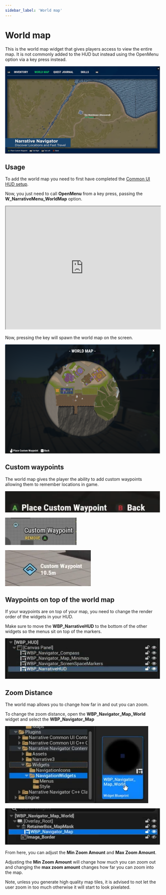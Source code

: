 ```yaml
---
sidebar_label: 'World map'
---
```


# World map

This is the world map widget that gives players access to view the entire map. It is not commonly added to the HUD but instead using the OpenMenu option via a key press instead.

![introduction.png](/img/navigator/introduction.png)

## Usage

To add the world map you need to first have completed the [Common UI HUD setup](../installation/common-ui.md).

Now, you just need to call **OpenMenu** from a key press, passing the **W_NarrativeMenu_WorldMap** option.

<iframe src="https://blueprintue.com/render/c42mnyp6/" width="100%" height="400" scrolling="no" allowfullscreen></iframe>

Now, pressing the key will spawn the world map on the screen.

![navigator-worldmap.png](/img/navigator/navigator-worldmap.png)

## Custom waypoints

The world map gives the player the ability to add custom waypoints allowing them to remember locations in game.

![waypoint-buttons.png](/img/navigator/waypoint-buttons.png)

![waypoint-remove.png](/img/navigator/waypoint-remove.png)

![waypoint-world.png](/img/navigator/waypoint-world.png)

## Waypoints on top of the world map

If your waypoints are on top of your map, you need to change the render order of the widgets in your HUD. 

Make sure to move the **WBP_NarrativeHUD** to the bottom of the other widgets so the menus sit on top of the markers.

![waypoint-order.png](/img/navigator/waypoint-order.png)

## Zoom Distance

The world map allows you to change how far in and out you can zoom.

To change the zoom distance, open the **WBP_Navigator_Map_World** widget and select the **WBP_Navigator_Map**

![worldmap-worldmapwidget.png](/img/navigator/worldmap-worldmapwidget.png)

![worldmap-worldmapcomponent.png](/img/navigator/worldmap-worldmapcomponent.png)

From here, you can adjust the **Min Zoom Amount** and **Max Zoom Amount**.

Adjusting the **Min Zoom Amount** will change how much you can zoom out and changing the **max zoom amount** changes how far you can zoom into the map.



Note, unless you generate high quality map tiles, it is advised to not let the user zoom in too much otherwise it will start to look pixelated.
